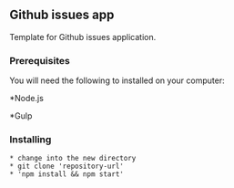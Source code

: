 ## Github issues app 

Template for Github issues application. 

### Prerequisites

You will need the following to installed on your computer:

*Node.js 

*Gulp


### Installing

```
* change into the new directory
* git clone 'repository-url' 
* 'npm install && npm start'
```




